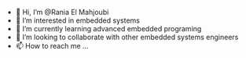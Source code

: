 - 👋 Hi, I’m @Rania El Mahjoubi
- 👀 I’m interested in embedded systems 
- 🌱 I’m currently learning advanced embedded programing 
- 💞️ I’m looking to collaborate with other embedded systems engineers
- 📫 How to reach me ...

<!---
RaniaHub/RaniaHub is a ✨ special ✨ repository because its `README.md` (this file) appears on your GitHub profile.
You can click the Preview link to take a look at your changes.
--->

